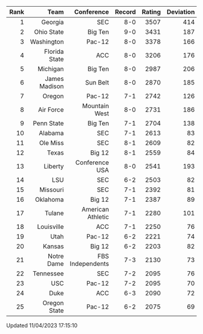 | Rank  | Team                 | Conference           | Record   | Rating | Deviation |
| ---:  | ---:                 | ---:                 | ---:     | ---:   | ---:      |
| 1     | Georgia              | SEC                  | 8-0      | 3507   | 414       |
| 2     | Ohio State           | Big Ten              | 9-0      | 3431   | 187       |
| 3     | Washington           | Pac-12               | 8-0      | 3378   | 166       |
| 4     | Florida State        | ACC                  | 8-0      | 3206   | 176       |
| 5     | Michigan             | Big Ten              | 8-0      | 2987   | 206       |
| 6     | James Madison        | Sun Belt             | 8-0      | 2870   | 185       |
| 7     | Oregon               | Pac-12               | 7-1      | 2742   | 126       |
| 8     | Air Force            | Mountain West        | 8-0      | 2731   | 186       |
| 9     | Penn State           | Big Ten              | 7-1      | 2704   | 138       |
| 10    | Alabama              | SEC                  | 7-1      | 2613   | 83        |
| 11    | Ole Miss             | SEC                  | 8-1      | 2609   | 82        |
| 12    | Texas                | Big 12               | 8-1      | 2559   | 84        |
| 13    | Liberty              | Conference USA       | 8-0      | 2541   | 193       |
| 14    | LSU                  | SEC                  | 6-2      | 2503   | 82        |
| 15    | Missouri             | SEC                  | 7-1      | 2392   | 81        |
| 16    | Oklahoma             | Big 12               | 7-1      | 2387   | 89        |
| 17    | Tulane               | American Athletic    | 7-1      | 2280   | 101       |
| 18    | Louisville           | ACC                  | 7-1      | 2250   | 76        |
| 19    | Utah                 | Pac-12               | 6-2      | 2221   | 74        |
| 20    | Kansas               | Big 12               | 6-2      | 2203   | 82        |
| 21    | Notre Dame           | FBS Independents     | 7-3      | 2130   | 73        |
| 22    | Tennessee            | SEC                  | 7-2      | 2095   | 76        |
| 23    | USC                  | Pac-12               | 7-2      | 2095   | 70        |
| 24    | Duke                 | ACC                  | 6-3      | 2090   | 72        |
| 25    | Oregon State         | Pac-12               | 6-2      | 2075   | 69        |

Updated 11/04/2023 17:15:10
